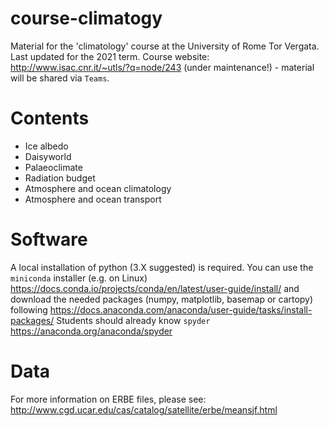 # course-climatogy

Material for the 'climatology' course at the University of Rome Tor Vergata.
Last updated for the 2021 term.
Course website: http://www.isac.cnr.it/~utls/?q=node/243 (under maintenance!) -
material will be shared via `Teams`.


# Contents 

- Ice albedo
- Daisyworld
- Palaeoclimate
- Radiation budget
- Atmosphere and ocean climatology
- Atmosphere and ocean transport


# Software

A local installation of python (3.X suggested) is required. 
You can use the `miniconda` installer (e.g. on Linux)
https://docs.conda.io/projects/conda/en/latest/user-guide/install/
and download the needed packages (numpy, matplotlib, basemap or 
cartopy) following
https://docs.anaconda.com/anaconda/user-guide/tasks/install-packages/
Students should already know `spyder` https://anaconda.org/anaconda/spyder


# Data

For more information on ERBE files, please see:
http://www.cgd.ucar.edu/cas/catalog/satellite/erbe/meansjf.html

